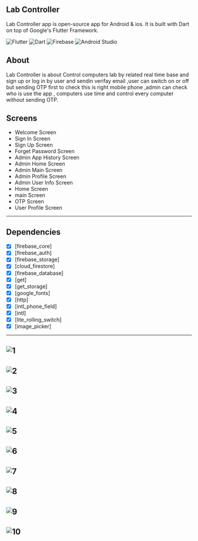 ## Lab Controller<br>

Lab Controller app is open-source  app for Android & ios. It is built with Dart on top of Google's Flutter Framework.

![Flutter](https://img.shields.io/badge/Flutter-%2302569B.svg?style=for-the-badge&logo=Flutter&logoColor=white)
![Dart](https://img.shields.io/badge/Dart-0175C2?style=for-the-badge&logo=dart&logoColor=white)
![Firebase](https://img.shields.io/badge/Firebase-039BE5?style=for-the-badge&logo=Firebase&logoColor=white)
![Android Studio](https://img.shields.io/badge/Android%20Studio-3DDC84.svg?style=for-the-badge&logo=android-studio&logoColor=white)



## About
Lab Controller is about Control computers lab by related real time base and sign up or log in by user and sendin verifay email ,user can switch on or off but sending  OTP first to check this is right mobile phone ,admin can check who is use the app , computers use time and control every computer without sending OTP.


## Screens

-   Welcome Screen
-   Sign In Screen
-   Sign Up Screen
-   Forget Password Screen
-   Admin App History Screen
-   Admin Home Screen
-   Admin Main Screen
-   Admin Profile Screen
-   Admin User Info Screen
-   Home Screen
-   main Screen
-   OTP Screen
-   User Profile Screen
--------------------------------
## Dependencies
- [x] [firebase_core]
- [x] [firebase_auth]
- [x] [firebase_storage]
- [x] [cloud_firestore]
- [x] [firebase_database]
- [x] [get]
- [x] [get_storage]
- [x] [google_fonts]
- [x] [http]
- [x] [intl_phone_field]
- [x] [intl]
- [x] [lite_rolling_switch]
- [x] [image_picker]
--------------------------
![1](https://user-images.githubusercontent.com/43098702/235541202-d6aca037-14fd-4bfc-9426-707cc8f13324.jpg)
--------------------------------
![2](https://user-images.githubusercontent.com/43098702/235541204-24a51c1f-3a7a-4b18-9672-83f9f3eaf1b6.jpg)
--------------------------------
![3](https://user-images.githubusercontent.com/43098702/235541210-6643445d-50d6-439b-a629-f7b162a01805.jpg)
--------------------------------
![4](https://user-images.githubusercontent.com/43098702/235541213-f36a5a95-99b4-472d-89fe-345caab74d1d.jpg)
--------------------------------
![5](https://user-images.githubusercontent.com/43098702/235541218-8d29f792-8155-4692-9b46-00d395703f46.jpg)
--------------------------------
![6](https://user-images.githubusercontent.com/43098702/235541222-c433c00d-c430-4a86-ab60-b09a501421a0.jpg)
--------------------------------
![7](https://user-images.githubusercontent.com/43098702/235541226-682e1382-7ec0-4385-8abf-7dd055781754.jpg)
--------------------------------
![8](https://user-images.githubusercontent.com/43098702/235541232-09538512-8d65-4121-8a52-8c38700bee97.jpg)
--------------------------------
![9](https://user-images.githubusercontent.com/43098702/235541236-3551dc20-173d-4778-b47e-279508a9a696.jpg)
--------------------------------
![10](https://user-images.githubusercontent.com/43098702/235541240-353379c9-d065-41bd-a193-f67cc2bd4715.jpg)
--------------------------------
